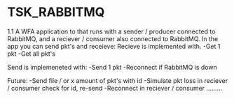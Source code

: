 # TSK_RABBITMQ
1.1
A WFA application to that runs with a sender / producer connected to RabbitMQ, and a reciever / consumer also connected to RabbitMQ.
In the app you can send pkt's and receieve:
Recieve is implemented with.
-Get 1 pkt
-Get all pkt's

Send is implemeneted with:
-Send 1 pkt
-Reconnect if RabbitMQ is down

Future:
-Send file / or x amount of pkt's with id
-Simulate pkt loss in reciever / consumer check for id, re-send
-Reconnect in reciever / consumer
.........

